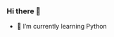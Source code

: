 ### Hi there 👋

  - 🌱 I’m currently learning Python
<!--
**diegodc03/diegodc03** is a ✨ _special_ ✨ repository because its `README.md` (this file) appears on your GitHub profile.

  - 🌱 I’m currently learning Python
  

Here are some ideas to get you started:

- 🔭 I’m currently working on ...
- 👯 I’m looking to collaborate on ...
- 🤔 I’m looking for help with ...
- 💬 Ask me about ...
- 📫 How to reach me: ...
- 😄 Pronouns: ...
- ⚡ Fun fact: ...
-->
